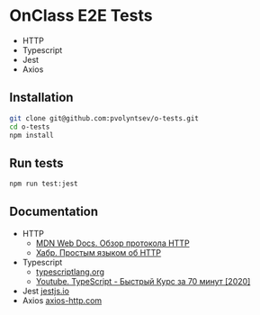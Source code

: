 # OnClass E2E Tests

* HTTP
* Typescript
* Jest
* Axios

## Installation

```bash
git clone git@github.com:pvolyntsev/o-tests.git
cd o-tests
npm install
```

## Run tests

```bash
npm run test:jest
```


## Documentation

* HTTP
  * [MDN Web Docs. Обзор протокола HTTP](https://developer.mozilla.org/ru/docs/Web/HTTP/Overview)
  * [Хабр. Простым языком об HTTP](https://habr.com/ru/post/215117/)
* Typescript
  * [typescriptlang.org](https://www.typescriptlang.org/docs/handbook/typescript-from-scratch.html)
  * [Youtube. TypeScript - Быстрый Курс за 70 минут [2020]](https://www.youtube.com/watch?v=nyIpDs2DJ_c)
* Jest [jestjs.io](https://jestjs.io/ru/docs/getting-started)
* Axios [axios-http.com](https://axios-http.com/docs/intro)
